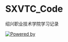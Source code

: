 # SXVTC_Code

绍兴职业技术学院学习记录

[![Powered by](https://skillicons.dev/icons?i=js,html,css,cs)](https://github.com/CHEN-Technology/SXVTC_Code)
